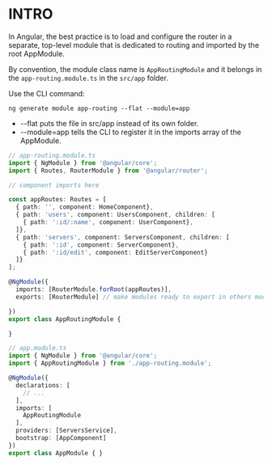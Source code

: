 # INTRO
In Angular, the best practice is to load and configure the router in a separate, top-level module that is dedicated to routing and imported by the root AppModule.

By convention, the module class name is `AppRoutingModule` and it belongs in the `app-routing.module.ts` in the `src/app` folder.

Use the CLI command:

```cli
ng generate module app-routing --flat --module=app
```

- --flat puts the file in src/app instead of its own folder.
- --module=app tells the CLI to register it in the imports array of the AppModule.


```typescript
// app-routing.module.ts
import { NgModule } from '@angular/core';
import { Routes, RouterModule } from '@angular/router';

// component imports here

const appRoutes: Routes = [
  { path: '', component: HomeComponent},
  { path: 'users', component: UsersComponent, children: [
    { path: ':id/:name', component: UserComponent},
  ]},
  { path: 'servers', component: ServersComponent, children: [
    { path: ':id', component: ServerComponent},
    { path: ':id/edit', component: EditServerComponent}
  ]}
];

@NgModule({
  imports: [RouterModule.forRoot(appRoutes)],
  exports: [RouterModule] // make modules ready to export in others modules

})
export class AppRoutingModule {

}
```

```typescript
// app.module.ts
import { NgModule } from '@angular/core';
import { AppRoutingModule } from './app-routing.module';

@NgModule({
  declarations: [
    // ...
  ],
  imports: [
    AppRoutingModule
  ],
  providers: [ServersService],
  bootstrap: [AppComponent]
})
export class AppModule { }

```